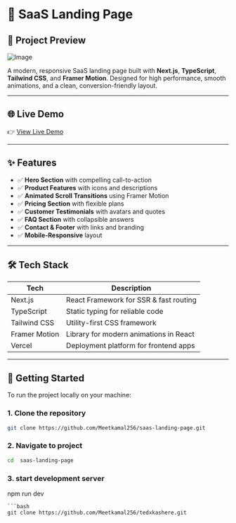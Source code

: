 # 🚀 SaaS Landing Page

## 📸 Project Preview
![Image](https://github.com/user-attachments/assets/dfe62b44-bb4a-4335-8112-68d0c39ab7a8)

A modern, responsive SaaS landing page built with **Next.js**, **TypeScript**, **Tailwind CSS**, and **Framer Motion**. Designed for high performance, smooth animations, and a clean, conversion-friendly layout.

---

## 🌐 Live Demo

👉 [View Live Demo](https://saas-landing-page-nine-tawny.vercel.app/)  

---

## ✨ Features

- ✅ **Hero Section** with compelling call-to-action  
- ✅ **Product Features** with icons and descriptions  
- ✅ **Animated Scroll Transitions** using Framer Motion  
- ✅ **Pricing Section** with flexible plans  
- ✅ **Customer Testimonials** with avatars and quotes  
- ✅ **FAQ Section** with collapsible answers  
- ✅ **Contact & Footer** with links and branding  
- ✅ **Mobile-Responsive** layout  

---

## 🛠 Tech Stack

| Tech          | Description                                     |
|---------------|-------------------------------------------------|
| Next.js       | React Framework for SSR & fast routing          |
| TypeScript    | Static typing for reliable code                 |
| Tailwind CSS  | Utility-first CSS framework                     |
| Framer Motion | Library for modern animations in React          |
| Vercel        | Deployment platform for frontend apps           |

---

## 🚀 Getting Started

To run the project locally on your machine:

### 1. Clone the repository

```bash
git clone https://github.com/Meetkamal256/saas-landing-page.git
```
### 2. Navigate to project

```bash
cd  saas-landing-page
```
### 3. start development server
npm run dev
```
```bash
git clone https://github.com/Meetkamal256/tedxkashere.git
```

